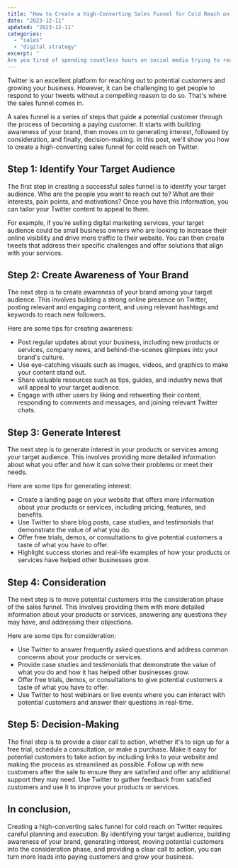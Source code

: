 ```yaml
---
title: "How to Create a High-Converting Sales Funnel for Cold Reach on Twitter"
date: "2023-12-11"
updated: "2023-12-11"
categories: 
  - "sales"
  - "digital strategy"
excerpt: "
Are you tired of spending countless hours on social media trying to reach new clients without seeing any results? Learn how to create a high-converting sales funnel for cold reach on Twitter in this post. Follow five steps to turn more leads into paying customers and grow your business."
--- 
```


Twitter is an excellent platform for reaching out to potential customers and growing your business. However, it can be challenging to get people to respond to your tweets without a compelling reason to do so. That's where the sales funnel comes in.

A sales funnel is a series of steps that guide a potential customer through the process of becoming a paying customer. It starts with building awareness of your brand, then moves on to generating interest, followed by consideration, and finally, decision-making. In this post, we'll show you how to create a high-converting sales funnel for cold reach on Twitter.

## Step 1: Identify Your Target Audience
The first step in creating a successful sales funnel is to identify your target audience. Who are the people you want to reach out to? What are their interests, pain points, and motivations? Once you have this information, you can tailor your Twitter content to appeal to them.

For example, if you're selling digital marketing services, your target audience could be small business owners who are looking to increase their online visibility and drive more traffic to their website. You can then create tweets that address their specific challenges and offer solutions that align with your services.

## Step 2: Create Awareness of Your Brand
The next step is to create awareness of your brand among your target audience. This involves building a strong online presence on Twitter, posting relevant and engaging content, and using relevant hashtags and keywords to reach new followers.

Here are some tips for creating awareness:

- Post regular updates about your business, including new products or services, company news, and behind-the-scenes glimpses into your brand's culture.
- Use eye-catching visuals such as images, videos, and graphics to make your content stand out.
- Share valuable resources such as tips, guides, and industry news that will appeal to your target audience.
- Engage with other users by liking and retweeting their content, responding to comments and messages, and joining relevant Twitter chats.

## Step 3: Generate Interest
The next step is to generate interest in your products or services among your target audience. This involves providing more detailed information about what you offer and how it can solve their problems or meet their needs.

Here are some tips for generating interest:

- Create a landing page on your website that offers more information about your products or services, including pricing, features, and benefits.
- Use Twitter to share blog posts, case studies, and testimonials that demonstrate the value of what you do.
- Offer free trials, demos, or consultations to give potential customers a taste of what you have to offer.
- Highlight success stories and real-life examples of how your products or services have helped other businesses grow.

## Step 4: Consideration
The next step is to move potential customers into the consideration phase of the sales funnel. This involves providing them with more detailed information about your products or services, answering any questions they may have, and addressing their objections.

Here are some tips for consideration:

- Use Twitter to answer frequently asked questions and address common concerns about your products or services.
- Provide case studies and testimonials that demonstrate the value of what you do and how it has helped other businesses grow.
- Offer free trials, demos, or consultations to give potential customers a taste of what you have to offer.
- Use Twitter to host webinars or live events where you can interact with potential customers and answer their questions in real-time.

## Step 5: Decision-Making
The final step is to provide a clear call to action, whether it's to sign up for a free trial, schedule a consultation, or make a purchase. Make it easy for potential customers to take action by including links to your website and making the process as streamlined as possible. Follow up with new customers after the sale to ensure they are satisfied and offer any additional support they may need. Use Twitter to gather feedback from satisfied customers and use it to improve your products or services.

## In conclusion, 

Creating a high-converting sales funnel for cold reach on Twitter requires careful planning and execution. By identifying your target audience, building awareness of your brand, generating interest, moving potential customers into the consideration phase, and providing a clear call to action, you can turn more leads into paying customers and grow your business.